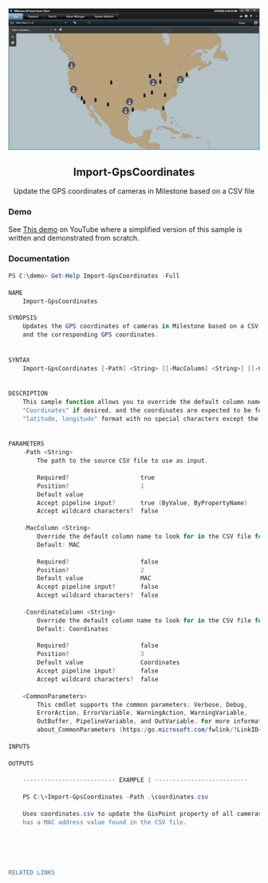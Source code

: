 <br />
<p align="center">
  <a href="https://youtu.be/o5XK-WZRZYY">
    <img src="Import-GpsCoordinates.png" alt="Logo" width="800">
  </a>

  <h2 align="center">Import-GpsCoordinates</h3>

  <p align="center">
    Update the GPS coordinates of cameras in Milestone based on a CSV file
  </p>
</p>

### Demo

See [This demo](https://youtu.be/o5XK-WZRZYY) on YouTube where a simplified version of this sample is written and demonstrated from scratch.

### Documentation

```powershell
PS C:\demo> Get-Help Import-GpsCoordinates -Full

NAME
    Import-GpsCoordinates
    
SYNOPSIS
    Updates the GPS coordinates of cameras in Milestone based on a CSV file with MAC addresses
    and the corresponding GPS coordinates.
    
    
SYNTAX
    Import-GpsCoordinates [-Path] <String> [[-MacColumn] <String>] [[-CoordinateColumn] <String>] [<CommonParameters>]
    
    
DESCRIPTION
    This sample function allows you to override the default column names of "MAC" and 
    "Coordinates" if desired, and the coordinates are expected to be found in
    "latitude, longitude" format with no special characters except the separating comma.
    

PARAMETERS
    -Path <String>
        The path to the source CSV file to use as input.
        
        Required?                    true
        Position?                    1
        Default value                
        Accept pipeline input?       true (ByValue, ByPropertyName)
        Accept wildcard characters?  false
        
    -MacColumn <String>
        Override the default column name to look for in the CSV file for the hardware MAC address.
        Default: MAC
        
        Required?                    false
        Position?                    2
        Default value                MAC
        Accept pipeline input?       false
        Accept wildcard characters?  false
        
    -CoordinateColumn <String>
        Override the default column name to look for in the CSV file for the camera coordinates address.
        Default: Coordinates
        
        Required?                    false
        Position?                    3
        Default value                Coordinates
        Accept pipeline input?       false
        Accept wildcard characters?  false
        
    <CommonParameters>
        This cmdlet supports the common parameters: Verbose, Debug,
        ErrorAction, ErrorVariable, WarningAction, WarningVariable,
        OutBuffer, PipelineVariable, and OutVariable. For more information, see 
        about_CommonParameters (https:/go.microsoft.com/fwlink/?LinkID=113216). 
    
INPUTS
    
OUTPUTS
    
    -------------------------- EXAMPLE 1 --------------------------
    
    PS C:\>Import-GpsCoordinates -Path .\coordinates.csv
    
    Uses coordinates.csv to update the GisPoint property of all cameras who's parent Hardware object
    has a MAC address value found in the CSV file.
    
    
    
    
    
RELATED LINKS
```
